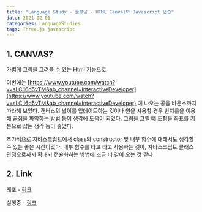 ```yaml
---
title: "Language Study - 클로닝 - HTML Canvas와 Javascript 연습"
date: 2021-02-01
categories: LanguageStudies
tags: Three.js javascript
---
```



## 1. CANVAS?

가볍게 그림을 그려볼 수 있는 Html 기능으로, 

이번에는 [https://www.youtube.com/watch?v=sLCiI6d5vTM&ab_channel=InteractiveDeveloper](https://www.youtube.com/watch?v=sLCiI6d5vTM&ab_channel=InteractiveDeveloper) 에 나오는 공을 바운스까지 따라해 보았다. 캔버스의 넓이를 업데이트하는 것이나 원을 사용할 경우 반지를을 이용해 끝점을 파악하는 방법 등이 생각에 도움이 되었다. 그림을 그릴 떄 도형을 좌표를 기본으로 잡는 생각 등이 좋았다.

추가적으로 자바스크립트에서 class와 constructor 및 내부 함수에 대해서도 생각할 수 있는 좋은 시간이었다. 내부 함수를 타고 타고 사용하는 것이, 자바스크립트 클래스 관점으로까지 확대되 캡슐화하는 방법에 조금 더 감이 오는 것 같다.

## 2. Link

레포 - [링크](https://github.com/playdata-encore/06.Web_Vue/tree/main/testApp)

실행중 - [링크](https://playdata-encore.github.io/06.Web_Vue/testApp/index.html)

